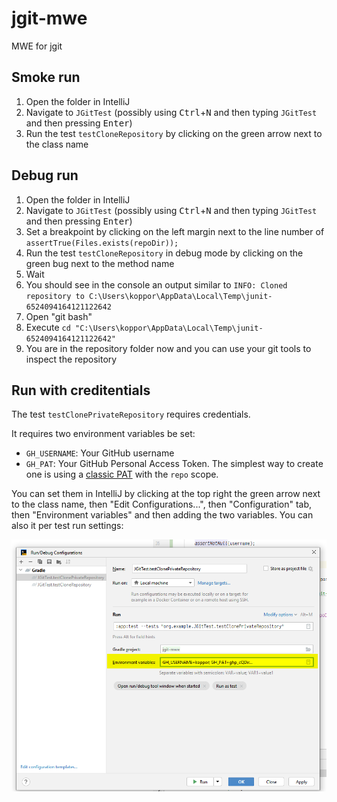 # jgit-mwe

MWE for jgit

## Smoke run

1. Open the folder in IntelliJ
2. Navigate to `JGitTest` (possibly using <kbd>Ctrl</kbd>+<kbd>N</kbd> and then typing `JGitTest` and then pressing <kbd>Enter</kbd>)
3. Run the test `testCloneRepository` by clicking on the green arrow next to the class name

## Debug run

1. Open the folder in IntelliJ
2. Navigate to `JGitTest` (possibly using <kbd>Ctrl</kbd>+<kbd>N</kbd> and then typing `JGitTest` and then pressing <kbd>Enter</kbd>)
3. Set a breakpoint by clicking on the left margin next to the line number of `assertTrue(Files.exists(repoDir));`
4. Run the test `testCloneRepository` in debug mode by clicking on the green bug next to the method name
5. Wait
6. You should see in the console an output similar to `INFO: Cloned repository to C:\Users\koppor\AppData\Local\Temp\junit-6524094164121122642`
7. Open "git bash"
8. Execute `cd "C:\Users\koppor\AppData\Local\Temp\junit-6524094164121122642"`
9. You are in the repository folder now and you can use your git tools to inspect the repository

## Run with creditentials

The test `testClonePrivateRepository` requires credentials.

It requires two environment variables be set:

- `GH_USERNAME`: Your GitHub username
- `GH_PAT`: Your GitHub Personal Access Token. The simplest way to create one is using a [classic PAT](https://docs.github.com/en/authentication/keeping-your-account-and-data-secure/managing-your-personal-access-tokens#creating-a-personal-access-token-classic) with the `repo` scope.

You can set them in IntelliJ by clicking at the top right the green arrow next to the class name, then "Edit Configurations...", then "Configuration" tab, then "Environment variables" and then adding the two variables.
You can also it per test run settings:

![intellij-pat.png](intellij-pat.png)